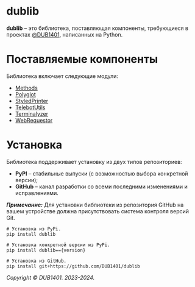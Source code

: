 # dublib
**dublib** – это библиотека, поставляющая компоненты, требующиеся в проектах [@DUB1401](https://github.com/DUB1401), написанных на Python.

# Поставляемые компоненты
Библиотека включает следующие модули:
* [Methods](https://github.com/DUB1401/dublib/blob/main/docs/Methods.md)
* [Polyglot](https://github.com/DUB1401/dublib/blob/main/docs/Polyglot.md)
* [StyledPrinter](https://github.com/DUB1401/dublib/blob/main/docs/StyledPrinter.md)
* [TelebotUtils](https://github.com/DUB1401/dublib/blob/main/docs/Terminalyzer.md)
* [Terminalyzer](https://github.com/DUB1401/dublib/blob/main/docs/Terminalyzer.md)
* [WebRequestor](https://github.com/DUB1401/dublib/blob/main/docs/WebRequestor.md)

# Установка
Библиотека поддерживает установку из двух типов репозиториев:
* **PyPI** – стабильные выпуски (с возможностью выбора конкретной версии);
* **GitHub** – канал разработки со всеми последними изменениями и исправлениями.

_**Примечание:**_ Для установки библиотеки из репозитория GitHub на вашем устройстве должна присутствовать система контроля версий Git.
```
# Установка из PyPi.
pip install dublib

# Установка конкретной версии из PyPi.
pip install dublib=={version}

# Установка из GitHub.
pip install git+https://github.com/DUB1401/dublib
```

_Copyright © DUB1401. 2023-2024._